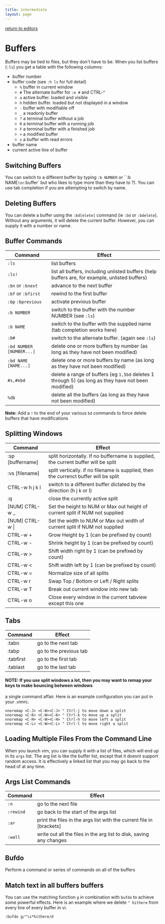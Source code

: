 ```yaml
---
title: intermediate
layout: page
---
```


[return to editors](../../editors.html)

# Buffers

Buffers may be tied to files, but they don't have to be. 
Wnen you list buffers (`:ls`) you get a table with the following columns:

- buffer number
- buffer code (see `:h ls` for full detail)
  - `%` buffer in current window
  - `#` The alternate buffer for `:e #` and CTRL-^
  - `a` active buffer. loaded and visible
  - `h` hidden buffer. loaded but not displayed in a window
  - `-` buffer with modifiable off
  - `_` a readonly buffer
  - `?` a terminal buffer without a job
  - `R` a terminal buffer with a running job
  - `F` a terminal buffer with a finished job
  - `+` a modified buffer
  - `x` a buffer with read errors
- buffer name
- current active line of buffer

## Switching Buffers

You can switch to a different buffer by typing `:b NUMBER` or ``:b NAME` (or `:buffer` but who likes to type more than they have to ?). You can use tab completion if you are attempting to switch by name.

## Deleting Buffers
You can delete a buffer using the `:bd[elete]` command (ie `:bd` or `:bdelete`). Without any arguments, it will
delete the current buffer. However, you can supply it with a number or name.

## Buffer Commands

Command | Effect
--- | ---
`:ls` | list buffers
`:ls!` | list all buffers, including unlisted buffers (help buffers are, for example, unlisted buffers)
`:bn` or `:bnext` | advance to the next buffer
`:bf` or `:bfirst` | rewind to the first buffer
`:bp` `:bprevious` | activate previous buffer
`:b NUMBER` | switch to the buffer with the number NUMBER (see `:ls`)
`:b NAME` | switch to the buffer with the supplied name (tab completion works here)
`:b#` | switch to the alternate buffer. (again see `:ls`)
`:bd NUMBER [NUMBER...]` | delete one or more buffers by number (as long as they have not been modified)
`:bd NAME [NAME...]` | delete one or more buffers by name (as long as they have not been modified)
`#s,#ebd` | delete a range of buffers (eg `1,5bd` deletes 1 through 5) (as long as they have not been modified)
`%db` | delete all the buffers (as long as they have not been modified)

**Note:** Add a `!` to the end of your various `bd` commands to force delete buffers that have modifications

## Splitting Windows

Command | Effect
--- | ---
:sp [buffername] | split horizontally. If no buffername is supplied, the current buffer will be split
:vs [filename] | split vertically. if no filename is supplied, then the currenct buffer will be split
CTRL-w h j k l | switch to a different buffer dictated by the direction (h j k or l)
:q | close the currently active split
[NUM] CTRL-w _ | Set the height to NUM or Max out height of current split if NUM not supplied
[NUM] CTRL-w \| | Set the width to NUM or Max out width of current split if NUM not supplied
CTRL-w + | Grow Height by 1 (can be prefixed by count)
CTRL-w - | Shrink height by 1 (can be prefixed by count)
CTRL-w > | Shift width right by 1 (can be prefixed by count)
CTRL-w < | Shift width left by 1 (can be prefixed by count)
CTRL-w = | Normalize size of all splits
CTRL-w r | Swap Top / Bottom or Left / Right splits
CTRL-w T | Break out current  window into new tab
CTRL-w o | Close every window in the current tabview except this one

## Tabs

Command | Effect
--- | ---
:tabn | go to the next tab
:tabp | go to the previous tab
:tabfirst | go to the first tab
:tablast | go to the last tab

#### NOTE: If you use split windows a lot, then you may want to remap your keys to make bouncing between windows
a single command affair. Here is an example configuration you can put in your .vimrc.

```
nnoremap <C-J> <C-W><C-J> " Ctrl-j to move down a split
nnoremap <C-K> <C-W><C-K> " Ctrl-k to move up a split
nnoremap <C-H> <C-W><C-H> " Ctrl-h to move left a split
nnoremap <C-L> <C-W><C-L> " Ctrl-l to move right a split
```

## Loading Multiple Files From the Command Line

When you launch vim, you can supply it with a list of files, which will end up in its  `args` list. The arg list
is like the buffer list, except that it doesnt support random access. It is effectively a linked list that you
may go back to the head of at any time.

## Args List Commands

Command | Effect
--- | ---
`:n` | go to the next file
`:rewind` | go back to the start of the args list
`:ar` | print the files in the args list with the current file in [brackets]
`:wall` | write out all the files in the arg list to disk, saving any changes

## Bufdo
Perform a command or series of commands on all of the buffers

## Match text in all buffers buffers 
You can use the matching function `g` in combination with `bufdo` to achieve some powerful effects. Here is an example where we 
delete `" hithere` from every line of every buffer in vi.
```
:bufdo g/"\s*hithere/d
```
